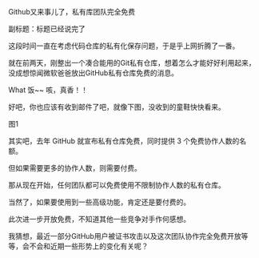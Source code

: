 Github又来事儿了，私有库团队完全免费

副标题：标题已经说完了



这段时间一直在考虑代码仓库的私有化保存问题，于是乎上网折腾了一番。

就在前两天，刚整出一个凑合能用的Git私有仓库，想着怎么才能好好利用起来， 没成想惊闻微软爸爸放出GitHub私有仓库免费的消息。

What 饭~~ 咳，真香！！

好吧，你也应该有收到邮件了吧，就像下图，没收到的童鞋快快看来。

图1



其实吧，去年 GitHub 就宣布私有仓库免费，同时提供 3 个免费协作人数的名额。

但如果需要更多的协作人数，则需要付费。

那从现在开始，任何团队都可以免费使用不限制协作人数的私有仓库。

当然了，如果要使用到一些高级功能，肯定还是要付费的。

此次进一步开放免费，不知道其他一些竞争对手作何感想。

我猜想，最近一部分GitHub用户被证书攻击以及这次团队协作完全免费开放等等，会不会和近期一些形势上的变化有关呢？

